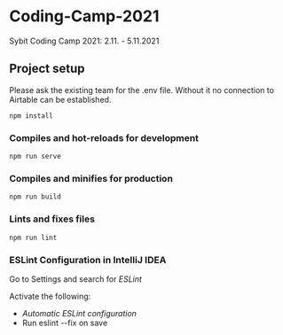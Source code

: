 # Coding-Camp-2021
Sybit Coding Camp 2021: 2.11. - 5.11.2021

## Project setup

Please ask the existing team for the .env file. Without it no connection to Airtable can be established.

```
npm install
```

### Compiles and hot-reloads for development
```
npm run serve
```

### Compiles and minifies for production
```
npm run build
```

### Lints and fixes files
```
npm run lint
```

### ESLint Configuration in IntelliJ IDEA
Go to Settings and search for _ESLint_

Activate the following:
- _Automatic ESLint configuration_
- Run eslint --fix on save

